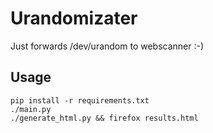 
# Urandomizater

Just forwards /dev/urandom to webscanner :-)

## Usage

```
pip install -r requirements.txt
./main.py
./generate_html.py && firefox results.html
```
